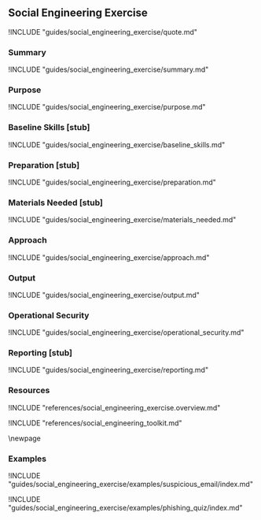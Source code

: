 ## Social Engineering Exercise

!INCLUDE "guides/social_engineering_exercise/quote.md"

### Summary

!INCLUDE "guides/social_engineering_exercise/summary.md"

### Purpose

!INCLUDE "guides/social_engineering_exercise/purpose.md"

### Baseline Skills [stub]

!INCLUDE "guides/social_engineering_exercise/baseline_skills.md"

### Preparation [stub]

!INCLUDE "guides/social_engineering_exercise/preparation.md"

### Materials Needed [stub]

!INCLUDE "guides/social_engineering_exercise/materials_needed.md"

### Approach

!INCLUDE "guides/social_engineering_exercise/approach.md"

### Output

!INCLUDE "guides/social_engineering_exercise/output.md"

### Operational Security

!INCLUDE "guides/social_engineering_exercise/operational_security.md"

### Reporting [stub]

!INCLUDE "guides/social_engineering_exercise/reporting.md"

### Resources

!INCLUDE "references/social_engineering_exercise.overview.md"

!INCLUDE "references/social_engineering_toolkit.md"

\newpage

### Examples

!INCLUDE "guides/social_engineering_exercise/examples/suspicious_email/index.md"

!INCLUDE "guides/social_engineering_exercise/examples/phishing_quiz/index.md"
